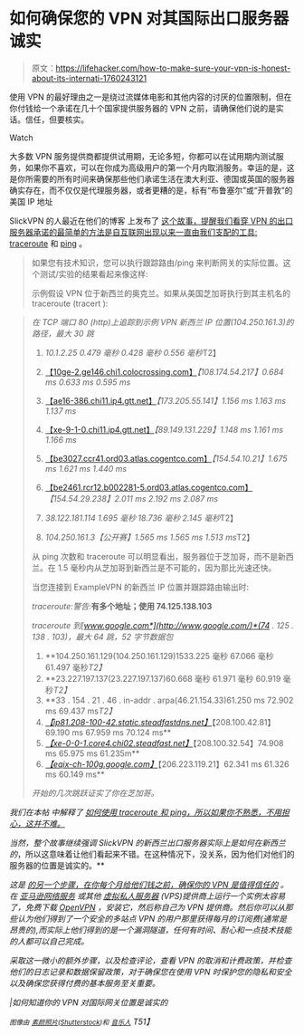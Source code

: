 # 如何确保您的 VPN 对其国际出口服务器诚实

> 原文：<https://lifehacker.com/how-to-make-sure-your-vpn-is-honest-about-its-internati-1760243121>

使用 VPN 的最好理由之一是绕过流媒体电影和其他内容的讨厌的位置限制，但在你付钱给一个承诺在几十个国家提供服务器的 VPN 之前，请确保他们说的是实话。信任，但要核实。

Watch

大多数 VPN 服务提供商都提供试用期，无论多短，你都可以在试用期内测试服务，如果你不喜欢，可以在你成为高级用户的第一个月内取消服务。幸运的是，这是你所需要的所有时间来确保那些他们承诺生活在澳大利亚、德国或英国的服务器确实存在，而不仅仅是代理服务器，或者更糟的是，标有“布鲁塞尔”或“开普敦”的美国 IP 地址

SlickVPN 的人最近在他们的博客 上发布了 [这个故事，提醒我们看穿 VPN 的出口服务器承诺的最简单的方法是自互联网出现以来一直由我们支配的工具:](https://www.slickvpn.com/the-truth-about-vpn-providers-and-international-locations/) [traceroute](https://en.wikipedia.org/wiki/Traceroute) 和 [ping](https://en.wikipedia.org/wiki/Ping_(networking_utility)) 。

> 如果您有技术知识，您可以执行跟踪路由/ping 来判断网关的实际位置。这个测试/实验的结果看起来像这样:
> 
> 示例假设 VPN 位于新西兰的奥克兰。如果从美国芝加哥执行到其主机名的 traceroute (tracert ):

> *在 TCP 端口 80 (http)上追踪到示例 VPN 新西兰 IP 位置(104.250.161.3)的路径，最大 30 跳*
> 
> 1.  *10.1.2.25 0.479 毫秒 0.428 毫秒 0.556 毫秒*T2】
> 2.  [【10ge-2.ge146.chi1.colocrossing.com】](http://10ge-2.ge146.chi1.colocrossing.com/)*【108.174.54.217】0.684 ms 0.633 ms 0.595 ms*
>     
> 3.  [【ae16-386.chi11.ip4.gtt.net】](http://ae16-386.chi11.ip4.gtt.net/)*【173.205.55.141】1.156 ms 1.163 ms 1.137 ms*
>     
> 4.  [【xe-9-1-0.chi11.ip4.gtt.net】](http://xe-9-1-0.chi11.ip4.gtt.net/)*【89.149.131.229】1.148 ms 1.161 ms 1.166 ms*
>     
> 5.  [【be3027.ccr41.ord03.atlas.cogentco.com】](http://be3027.ccr41.ord03.atlas.cogentco.com/)*【154.54.10.21】1.675 ms 1.621 ms 1.440 ms*
>     
> 6.  [【be2461.rcr12.b002281-5.ord03.atlas.cogentco.com】](http://be2461.rcr12.b002281-5.ord03.atlas.cogentco.com/)*【154.54.29.238】2.011 ms 2.192 ms 2.087 ms*
>     
> 7.  *38.122.181.114 1.695 毫秒 18.736 毫秒 2.145 毫秒*T2】
> 8.  *104.250.161.3【公开赛】1.565 ms 1.565 ms 1.513 ms*T2】
> 
> 从 ping 次数和 traceroute 可以明显看出，服务器位于芝加哥，而不是新西兰。在 1.5 毫秒内从芝加哥到新西兰是不可能的，因为那比光速还快。
> 
> 当您连接到 ExampleVPN 的新西兰 IP 位置并跟踪路由输出时:
> 
> *traceroute:警告:*[](http://www.google.com/)**有多个地址；使用 74.125.138.103**
> 
> **traceroute 到*[*www.google.com*](http://www.google.com/)*(74 . 125 . 138 . 103)，最大 64 跳，52 字节数据包**
> 
> 1.  **104.250.161.129(104.250.161.129)1533.225 毫秒 67.066 毫秒 61.497 毫秒*T2】*
> 2.  **23.227.197.137(23.227.197.137)60.668 毫秒 61.971 毫秒 60.919 毫秒*T2】*
> 3.  **33 . 154 . 21 . 46 . in-addr . arpa(46.21.154.33)61.250 ms 72.902 ms 69.437 ms*T2】*
> 4.  *[【ip81.208-100-42.static.steadfastdns.net】](http://ip81.208-100-42.static.steadfastdns.net/)*【208.100.42.81】69.190 ms 67.959 ms 70.124 ms** 
> 5.  *[【xe-0-0-1.core4.chi02.steadfast.net】](http://xe-0-0-1.core4.chi02.steadfast.net/)*【208.100.32.54】74.908 ms 65.975 ms 61.235m** 
> 6.  *[【eqix-ch-100g.google.com】](http://eqix-ch-100g.google.com/)*【206.223.119.21】62.341 ms 61.326 ms 60.149 ms** 
> 
> *开始的几次跳跃证实了你在芝加哥。*

*我们在本帖 中解释了 [如何使用 traceroute 和 ping，所以如果你不熟悉，不用担心，这并不难。](https://lifehacker.com/how-to-troubleshoot-a-flaky-internet-connection-5319976)*

*当然，整个故事继续强调 SlickVPN 的新西兰出口服务器实际上是如何在新西兰的*，所以这意味着让他们看起来不错。在这种情况下，没关系，因为他们对他们的服务器的位置是诚实的。**

*这是 [的另一个步骤，在你每个月给他们钱之前，确保你的 VPN 是值得信任的](https://lifehacker.com/how-do-i-know-if-my-vpn-is-trustworthy-508866499) 。在 [亚马逊网络服务](https://aws.amazon.com/?asc_campaign=InlineText&asc_refurl=https://lifehacker.com/how-to-make-sure-your-vpn-is-honest-about-its-internati-1760243121&asc_source=&tag=kinjalifehackerlink-20) 或其他 [虚拟私人服务器](https://en.wikipedia.org/wiki/Virtual_private_server) (VPS)提供商上运行一个实例太容易了，免费下载 [OpenVPN](https://openvpn.net/) ，安装它，然后称自己为 VPN 提供商。然后你可以从那些认为他们得到了一个安全的多站点 VPN 的用户那里获得每月的订阅费(通常是昂贵的),而实际上他们得到的是一个漏洞隧道，任何有时间、耐心和一点技术技能的人都可以自己完成。*

*采取这一微小的额外步骤，以及检查评论，查看 VPN 的取消和计费政策，并检查他们的日志记录和数据保留政策，对于确保您在使用 VPN 时保护您的隐私和安全以及确保您获得付费的基本服务至关重要。*

*|如何知道你的 VPN 对国际网关位置是诚实的*

**<small>图像由</small>* [*<small>素颜照片</small>*](http://www.shutterstock.com/pic.mhtml?id=127208879&src=id)*<small>(</small>*[*<small>Shutterstock</small>*](http://www.shutterstock.com/)*<small>)和</small>* [*<small>音乐人</small>*](http://www.shutterstock.com/pic-153874961/stock-vector-lock-icon.html?src=lPL0BreMtTHX71WByri8SQ-1-21) *T51】**